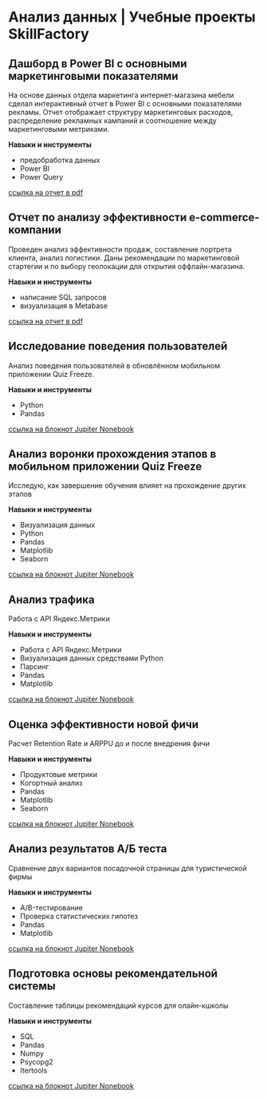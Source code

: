 # Анализ данных | Учебные проекты SkillFactory

## Дашборд в Power BI с основными маркетинговыми показателями

На основе данных отдела маркетинга интернет-магазина мебели сделал интерактивный отчет в Power BI с основными показателями рекламы. Отчет отображает структуру маркетинговых расходов, распределение рекламных кампаний и соотношение между маркетинговыми метриками.

**Навыки и инструменты**
  - предобработка данных
  - Power BI
  - Power Query
  

[ссылка на отчет в pdf](https://github.com/AlexKazmin/SkillFactory-Projects/blob/main/%D0%90%D0%BD%D0%B0%D0%BB%D0%B8%D0%B7%20%D1%8D%D1%84%D1%84%D0%B5%D0%BA%D1%82%D0%B8%D0%B2%D0%BD%D0%BE%D1%81%D1%82%D0%B8%20%D0%B1%D0%B8%D0%B7%D0%BD%D0%B5%D1%81-%D0%BF%D0%BE%D0%BA%D0%B0%D0%B7%D0%B0%D1%82%D0%B5%D0%BB%D0%B5%D0%B9.pdf)



## Отчет по анализу эффективности e-commerce-компании

Проведен анализ эффективности продаж, составление портрета клиента, анализ логистики. Даны рекомендации по маркетинговой стартегии и по выбору геолокации для открытия оффлайн-магазина. 

**Навыки и инструменты**
 - написание SQL запросов 
 - визуализация в Metabase

[ссылка на отчет в pdf](https://github.com/AlexKazmin/SkillFactory-Projects/blob/main/%D0%9E%D1%82%D1%87%D0%B5%D1%82%20%D0%BF%D0%BE%20%D0%B0%D0%BD%D0%B0%D0%BB%D0%B8%D0%B7%D1%83%20%D1%8D%D1%84%D1%84%D0%B5%D0%BA%D1%82%D0%B8%D0%B2%D0%BD%D0%BE%D1%81%D1%82%D0%B8%20e-commerce-%D0%BA%D0%BE%D0%BC%D0%BF%D0%B0%D0%BD%D0%B8%D0%B8.pdf)



## Исследование поведения пользователей

Анализ поведения пользователей в обновлённом мобильном приложении Quiz Freeze.

**Навыки и инструменты**

- Python
- Pandas
      
[ссылка на блокнот Jupiter Nonebook](https://github.com/AlexKazmin/SkillFactory-Projects/blob/main/GD_3_%D0%98%D1%81%D1%81%D0%BB%D0%B5%D0%B4%D0%BE%D0%B2%D0%B0%D0%BD%D0%B8%D0%B5_%D0%BF%D0%BE%D0%B2%D0%B5%D0%B4%D0%B5%D0%BD%D0%B8%D1%8F_%D0%BF%D0%BE%D0%BB%D1%8C%D0%B7%D0%BE%D0%B2%D0%B0%D1%82%D0%B5%D0%BB%D0%B5%D0%B9.ipynb)


      
## Анализ воронки прохождения этапов в мобильном приложении Quiz Freeze    

Исследую, как завершение обучения влияет на прохождение других этапов

**Навыки и инструменты**

- Визуализация данных
- Python
- Pandas
- Matplotlib
- Seaborn
      
[ссылка на блокнот Jupiter Nonebook](https://github.com/AlexKazmin/SkillFactory-Projects/blob/main/Project_3_%D0%90%D0%BD%D0%B0%D0%BB%D0%B8%D0%B7_%D0%B2%D0%BE%D1%80%D0%BE%D0%BD%D0%BA%D0%B8.ipynb)


      
## Анализ трафика    
 
Работа с API Яндекс.Метрики

**Навыки и инструменты**

- Работа с API Яндекс.Метрики
- Визуализация данных средствами Python
- Парсинг
- Pandas
- Matplotlib



[ссылка на блокнот Jupiter Nonebook](https://github.com/AlexKazmin/SkillFactory-Projects/blob/main/OD_1_%D0%90%D0%BD%D0%B0%D0%BB%D0%B8%D0%B7_%D1%82%D1%80%D0%B0%D1%84%D0%B8%D0%BA%D0%B0.ipynb)

    
## Оценка эффективности новой фичи    
      
Расчет Retention Rate и ARPPU до и после внедрения фичи

**Навыки и инструменты**

- Продуктовые метрики
- Когортный анализ
- Pandas
- Matplotlib
- Seaborn


 
[ссылка на блокнот Jupiter Nonebook](https://github.com/AlexKazmin/SkillFactory-Projects/blob/main/OD_2_%D0%9E%D1%86%D0%B5%D0%BD%D0%BA%D0%B0_%D1%8D%D1%84%D1%84%D0%B5%D0%BA%D1%82%D0%B8%D0%B2%D0%BD%D0%BE%D1%81%D1%82%D0%B8_%D0%BD%D0%BE%D0%B2%D0%BE%D0%B9_%D1%84%D0%B8%D1%87%D0%B8.ipynb)


## Анализ результатов А/Б теста

Сравнение двух вариантов посадочной страницы для туристической фирмы

**Навыки и инструменты**

- A/B-тестирование
- Проверка статистических гипотез
- Pandas
- Matplotlib
      
[ссылка на блокнот Jupiter Nonebook](https://github.com/AlexKazmin/SkillFactory-Projects/blob/main/OD_3_%D0%90%D0%BD%D0%B0%D0%BB%D0%B8%D0%B7_%D1%80%D0%B5%D0%B7%D1%83%D0%BB%D1%8C%D1%82%D0%B0%D1%82%D0%BE%D0%B2_%D0%90_%D0%91_%D1%82%D0%B5%D1%81%D1%82%D0%B0.ipynb)


## Подготовка основы рекомендательной системы

Составление таблицы рекомендаций курсов для олайн-кшколы

**Навыки и инструменты**

- SQL
- Pandas
- Numpy 
- Psycopg2
- Itertools

      
[ссылка на блокнот Jupiter Nonebook](https://github.com/AlexKazmin/SkillFactory-Projects/blob/main/Project4_%D0%9E%D1%81%D0%BD%D0%BE%D0%B2%D0%B0_%D1%80%D0%B5%D0%BA%D0%BE%D0%BC%D0%B5%D0%BD%D0%B4%D0%B0%D1%82%D0%B5%D0%BB%D1%8C%D0%BD%D0%BE%D0%B9_%D1%81%D0%B8%D1%81%D1%82%D0%B5%D0%BC%D1%8B.ipynb)


      
      
      
      
      
      
      
      
      
      
      
      
